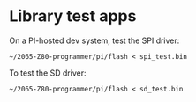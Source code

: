 # Library test apps

On a PI-hosted dev system, test the SPI driver:

	~/2065-Z80-programmer/pi/flash < spi_test.bin

To test the SD driver:

	~/2065-Z80-programmer/pi/flash < sd_test.bin
